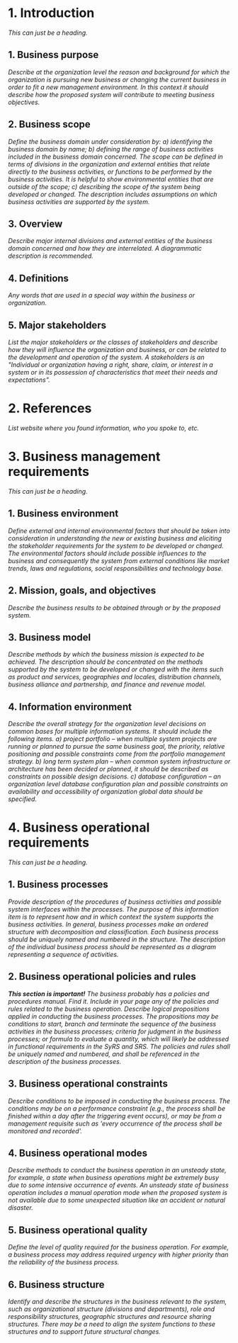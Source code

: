 # 1. Introduction
*This can just be a heading.*
## 1. Business purpose
*Describe at the organization level the reason and background for which the organization is pursuing new business or changing the current business in order to fit a new management environment. In this context it should describe how the proposed system will contribute to meeting business objectives.*
## 2. Business scope
*Define the business domain under consideration by:
a) identifying the business domain by name;
b) defining the range of business activities included in the business domain concerned. The scope can be defined in terms of divisions in the organization and external entities that relate directly to the business activities, or functions to be performed by the business activities. It is helpful to show environmental entities that are outside of the scope;
c) describing the scope of the system being developed or changed. The description includes assumptions on which business activities are supported by the system.*
## 3. Overview
*Describe major internal divisions and external entities of the business domain concerned and how they are interrelated. A diagrammatic description is recommended.*
## 4. Definitions
*Any words that are used in a special way within the business or organization.*
## 5. Major stakeholders 
*List the major stakeholders or the classes of stakeholders and describe how they will influence the organization and business, or can be related to the development and operation of the system. A stakeholders is an "Individual or organization having a right, share, claim, or interest in a system or in its possession of characteristics that meet their needs and expectations".*
# 2. References
*List website where you found information, who you spoke to, etc.*
# 3. Business management requirements
*This can just be a heading.*
## 1. Business environment
*Define external and internal environmental factors that should be taken into consideration in understanding the new or existing business and eliciting the stakeholder requirements for the system to be developed or changed. The environmental factors should include possible influences to the business and consequently the system from external conditions like market trends, laws and regulations, social responsibilities and technology base.*
## 2. Mission, goals, and objectives
*Describe the business results to be obtained through or by the proposed system.*
## 3. Business model
*Describe methods by which the business mission is expected to be achieved. The description should be concentrated on the methods supported by the system to be developed or changed with the items such as product and services, geographies and locales, distribution channels, business alliance and partnership, and finance and revenue model.*
## 4. Information environment
*Describe the overall strategy for the organization level decisions on common bases for multiple information systems. It should include the following items.
a) project portfolio – when multiple system projects are running or planned to pursue the same business goal, the priority, relative positioning and possible constraints come from the portfolio management strategy.
b) long term system plan – when common system infrastructure or architecture has been decided or planned, it should be described as constraints on possible design decisions.
c) database configuration – an organization level database configuration plan and possible
constraints on availability and accessibility of organization global data should be specified.*
# 4. Business operational requirements
*This can just be a heading.*
## 1. Business processes
*Provide description of the procedures of business activities and possible system interfaces within the processes. The purpose of this information item is to represent how and in which context the system supports the business activities. In general, business processes make an ordered structure with decomposition and classification. Each business process should be uniquely named and numbered in the structure. The description of the individual business process should be represented as a diagram representing a sequence of activities.*
## 2. Business operational policies and rules
***This section is important!** The business probably has a policies and procedures manual. Find it. Include in your page any of the policies and rules related to the business operation. 
Describe logical propositions applied in conducting the business processes. The propositions may be conditions to start, branch and terminate the sequence of the business activities in the business processes; criteria for judgment in the business processes; or formula to evaluate a quantity, which will likely be addressed in functional requirements in the SyRS and SRS. The policies and rules shall be uniquely named and numbered, and shall be referenced in the description of the business processes.*
## 3. Business operational constraints
*Describe conditions to be imposed in conducting the business process. The conditions may be on a performance constraint (e.g., the process shall be finished within a day after the triggering event occurs), or may be from a management requisite such as 'every occurrence of the process shall be monitored and recorded'.*
## 4. Business operational modes
*Describe methods to conduct the business operation in an unsteady state, for example, a state when business operations might be extremely busy due to some intensive occurrence of events. An unsteady state of business operation includes a manual operation mode when the proposed system is not available due to some unexpected situation like an accident or natural disaster.*
## 5. Business operational quality
*Define the level of quality required for the business operation. For example, a business process may address required urgency with higher priority than the reliability of the business process.*
## 6. Business structure
*Identify and describe the structures in the business relevant to the system, such as organizational structure (divisions and departments), role and responsibility structures, geographic structures and resource sharing structures. There may be a need to align the system functions to these structures and to support future structural changes.*
